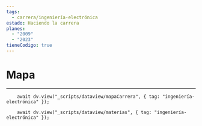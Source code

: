 ```yaml
---
tags:
  - carrera/ingeniería-electrónica
estado: Haciendo la carrera
planes:
  - "2009"
  - "2023"
tieneCodigo: true
---
```

# Mapa
---
```dataviewjs
    await dv.view("_scripts/dataview/mapaCarrera", { tag: "ingeniería-electrónica" });
```

```dataviewjs
    await dv.view("_scripts/dataview/materias", { tag: "ingeniería-electrónica" });
```